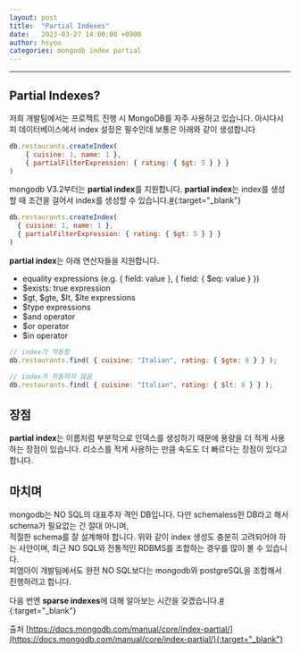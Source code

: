 ```yaml
---
layout: post
title:  "Partial Indexes"
date:   2023-03-27 14:00:00 +0900
author: hsyoo
categories: mongodb index partial
---
```

<hr/>

## Partial Indexes?

저희 개발팀에서는 프로젝트 진행 시 MongoDB를 자주 사용하고 있습니다. 
아시다시피 데이터베이스에서 index 설정은 필수인데 보통은 아래와 같이 생성합니다

```javascript
db.restaurants.createIndex(
    { cuisine: 1, name: 1 },
    { partialFilterExpression: { rating: { $gt: 5 } } }
)
```


mongodb V3.2부터는 **partial index**를 지원합니다. **partial index**는 index를 생성할 때 조건을 걸어서 index를 생성할 수 있습니다.[#](https://www.mongodb.com/docs/manual/core/index-partial/#create-a-partial-index){:target="_blank"}
```javascript
db.restaurants.createIndex(
  { cuisine: 1, name: 1 },
  { partialFilterExpression: { rating: { $gt: 5 } } }
)
```


**partial index**는 아래 연산자들을 지원합니다.

- equality expressions (e.g. { field: value }, { field: { $eq: value } })
- $exists: true expression
- $gt, $gte, $lt, $lte expressions
- $type expressions
- $and operator
- $or operator
- $in operator

```javascript
// index가 작동함
db.restaurants.find( { cuisine: "Italian", rating: { $gte: 8 } } );

// index가 작동하지 않음
db.restaurants.find( { cuisine: "Italian", rating: { $lt: 8 } } );

```

## 장점

**partial index**는 이름처럼 부분적으로 인덱스를 생성하기 때문에 용량을 더 적게 사용하는 장점이 있습니다.
리소스를 적게 사용하는 만큼 속도도 더 빠르다는 장점이 있다고 합니다.

## 마치며
mongodb는 NO SQL의 대표주자 격인 DB입니다. 다만 schemaless한 DB라고 해서 schema가 필요없는 건 절대 아니며,     
적절한 schema를 잘 설계해야 합니다. 위와 같이 index 생성도 충분히 고려되어야 하는 사안이며,
최근 NO SQL와 전통적인 RDBMS를 조합하는 경우를 많이 볼 수 있습니다.   
피앰아이 개발팀에서도 완전 NO SQL보다는 mongodb와 postgreSQL을 조합해서 진행하려고 합니다.

다음 번엔 **sparse indexes**에 대해 알아보는 시간을 갖겠습니다.[#](https://www.mongodb.com/docs/manual/core/index-sparse/){:target="_blank"}


출처
[https://docs.mongodb.com/manual/core/index-partial/](https://docs.mongodb.com/manual/core/index-partial/){:target="_blank"}
